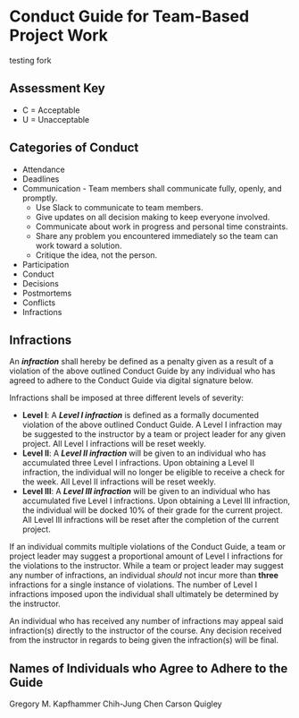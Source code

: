 # Conduct Guide for Team-Based Project Work

testing fork

## Assessment Key

* C = Acceptable
* U = Unacceptable

## Categories of Conduct

* Attendance
* Deadlines
* Communication - Team members shall communicate fully, openly, and promptly.
  - Use Slack to communicate to team members.
  - Give updates on all decision making to keep everyone involved.
  - Communicate about work in progress and personal time constraints.
  - Share any problem you encountered immediately so the team can work toward a
  solution.
  - Critique the idea, not the person.
* Participation
* Conduct
* Decisions
* Postmortems
* Conflicts
* Infractions

## Infractions

An ***infraction*** shall hereby be defined as a penalty given as a result of a violation of the above outlined Conduct Guide by any individual who has agreed to adhere to the Conduct Guide via digital signature below.

Infractions shall be imposed at three different levels of severity:

 * **Level I**: A ***Level I infraction*** is defined as a formally documented violation of the above outlined Conduct Guide. A Level I infraction may be suggested to the instructor by a team or project leader for any given project. All Level I infractions will be reset weekly.
 * **Level II**: A ***Level II infraction*** will be given to an individual who has accumulated three Level I infractions. Upon obtaining a Level II infraction, the individual will no longer be eligible to receive a check for the week. All Level II infractions will be reset weekly.
 * **Level III**: A ***Level III infraction*** will be given to an individual who has accumulated five Level I infractions. Upon obtaining a Level III infraction, the individual will be docked 10% of their grade for the current project. All Level III infractions will be reset after the completion of the current project.

If an individual commits multiple violations of the Conduct Guide, a team or project leader may suggest a proportional amount of Level I infractions for the violations to the instructor. While a team or project leader may suggest any number of infractions, an individual *should* not incur more than **three** infractions for a single instance of violations. The number of Level I infractions imposed upon the individual shall ultimately be determined by the instructor.

An individual who has received any number of infractions may appeal said infraction(s) directly to the instructor of the course. Any decision received from the instructor in regards to being given the infraction(s) will be final.

## Names of Individuals who Agree to Adhere to the Guide

Gregory M. Kapfhammer
Chih-Jung Chen
Carson Quigley

